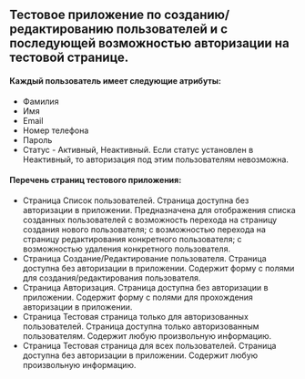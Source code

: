 ## Тестовое приложение по созданию/редактированию пользователей и с последующей возможностью авторизации на тестовой странице. 

#### Каждый пользователь имеет следующие атрибуты:

  - Фамилия
  - Имя
  - Email
  - Номер телефона
  - Пароль
  - Статус - Активный, Неактивный. Если статус установлен в Неактивный, то авторизация под этим пользователям невозможна. 

#### Перечень страниц тестового приложения:

  * Страница Список пользователей. Страница доступна без авторизации в приложении. Предназначена для отображения списка созданных пользователей с возможность перехода на страницу создания нового пользователя; с возможностью перехода на страницу редактирования конкретного пользователя; с возможностью удаления конкретного пользователя.
  * Страница Создание/Редактирование пользователя. Страница доступна без авторизации в приложении. Содержит форму с полями для создания/редактирования пользователя.
  * Страница Авторизация. Страница доступна без авторизации в приложении. Содержит форму с полями для прохождения авторизации в приложении.
  * Страница Тестовая страница только для авторизованных пользователей. Страница доступна только авторизованным пользователям. Содержит любую произвольную информацию.
  * Страница Тестовая страница для всех пользователей. Страница доступна без авторизации в приложении. Содержит любую произвольную информацию.